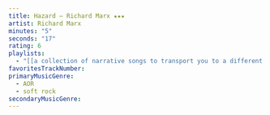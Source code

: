 ```yaml
---
title: Hazard — Richard Marx ★★★
artist: Richard Marx
minutes: "5"
seconds: "17"
rating: 6
playlists:
  - "[[a collection of narrative songs to transport you to a different world]]"
favoritesTrackNumber:
primaryMusicGenre:
  - AOR
  - soft rock
secondaryMusicGenre:
---
```


